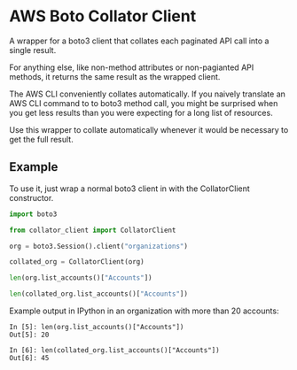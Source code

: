 # AWS Boto Collator Client

A wrapper for a boto3 client that collates each paginated API call into a single result.

For anything else, like non-method attributes or non-pagianted API methods, it returns the same result as the wrapped client.

The AWS CLI conveniently collates automatically. If you naively translate an AWS CLI command to to boto3 method call, you might be surprised when you get less results than you were expecting for a long list of resources.

Use this wrapper to collate automatically whenever it would be necessary to get the full result.

## Example

To use it, just wrap a normal boto3 client in with the CollatorClient constructor.

```python
import boto3

from collator_client import CollatorClient

org = boto3.Session().client("organizations")

collated_org = CollatorClient(org)

len(org.list_accounts()["Accounts"])

len(collated_org.list_accounts()["Accounts"])
```

Example output in IPython in an organization with more than 20 accounts:

```text
In [5]: len(org.list_accounts()["Accounts"])
Out[5]: 20

In [6]: len(collated_org.list_accounts()["Accounts"])
Out[6]: 45
```

